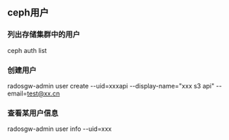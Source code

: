 ## ceph用户
### 列出存储集群中的用户
ceph auth list

### 创建用户
radosgw-admin user create --uid=xxxapi --display-name="xxx s3 api" --email=test@xx.cn


### 查看某用户信息
radosgw-admin user info --uid=xxx
